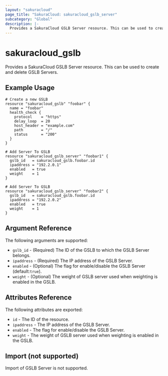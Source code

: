```yaml
---
layout: "sakuracloud"
page_title: "SakuraCloud: sakuracloud_gslb_server"
subcategory: "Global"
description: |-
  Provides a SakuraCloud GSLB Server resource. This can be used to create and delete GSLB Servers.
---
```


# sakuracloud\_gslb

Provides a SakuraCloud GSLB Server resource. This can be used to create and delete GSLB Servers.

## Example Usage

```hcl
# Create a new GSLB
resource "sakuracloud_gslb" "foobar" {
  name = "foobar"
  health_check {
    protocol    = "https"
    delay_loop  = 20
    host_header = "example.com"
    path        = "/"
    status      = "200"
  }
}

# Add Server To GSLB
resource "sakuracloud_gslb_server" "foobar1" {
  gslb_id   = sakuracloud_gslb.foobar.id
  ipaddress = "192.2.0.1"
  enabled   = true
  weight    = 1
}

# Add Server To GSLB
resource "sakuracloud_gslb_server" "foobar2" {
  gslb_id   = sakuracloud_gslb.foobar.id
  ipaddress = "192.2.0.2"
  enabled   = true
  weight    = 1
}

```

## Argument Reference

The following arguments are supported:

* `gslb_id` - (Required) The ID of the GSLB to which the GSLB Server belongs.
* `ipaddress` - (Required) The IP address of the GSLB Server.
* `enabled` - (Optional) The flag for enable/disable the GSLB Server (default:`true`).
* `weight` - (Optional) The weight of GSLB server used when weighting is enabled in the GSLB.

## Attributes Reference

The following attributes are exported:

* `id` - The ID of the resource.
* `ipaddress` - The IP address of the GSLB Server.
* `enabled` - The flag for enable/disable the GSLB Server.
* `weight` - The weight of GSLB server used when weighting is enabled in the GSLB.

## Import (not supported)

Import of GSLB Server is not supported.
